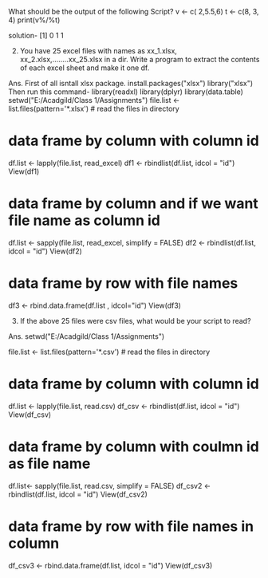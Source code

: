 What should be the output of the following Script?
v &lt;- c( 2,5.5,6)
t &lt;- c(8, 3, 4)
print(v%/%t)

solution- [1] 0 1 1

2. You have 25 excel files with names as xx_1.xlsx, xx_2.xlsx,........xx_25.xlsx in a dir.
Write a program to extract the contents of each excel sheet and make it one df.

Ans. First of all isntall xlsx package.
install.packages(&quot;xlsx&quot;)
library(&quot;xlsx&quot;)
Then run this command-
library(readxl)
library(dplyr)
library(data.table)
setwd(&quot;E:/Acadgild/Class 1/Assignments&quot;)
file.list &lt;- list.files(pattern=&#39;*.xlsx&#39;) # read the files in directory
# data frame by column with column id
df.list &lt;- lapply(file.list, read_excel)
df1 &lt;- rbindlist(df.list, idcol = &quot;id&quot;)
View(df1)
# data frame by column and if we want file name as column id
df.list &lt;- sapply(file.list, read_excel, simplify = FALSE)
df2 &lt;- rbindlist(df.list, idcol = &quot;id&quot;)
View(df2)

# data frame by row with file names
df3 &lt;- rbind.data.frame(df.list , idcol=&quot;id&quot;)
View(df3)

3. If the above 25 files were csv files, what would be your script to read?

Ans. setwd(&quot;E:/Acadgild/Class 1/Assignments&quot;)

file.list &lt;- list.files(pattern=&#39;*.csv&#39;) # read the files in directory

# data frame by column with column id
df.list &lt;- lapply(file.list, read.csv)
df_csv &lt;- rbindlist(df.list, idcol = &quot;id&quot;)
View(df_csv)

# data frame by column with coulmn id as file name
df.list&lt;- sapply(file.list, read.csv, simplify = FALSE)
df_csv2 &lt;- rbindlist(df.list, idcol = &quot;id&quot;)
View(df_csv2)

# data frame by row with file names in column
df_csv3 &lt;- rbind.data.frame(df.list, idcol = &quot;id&quot;)
View(df_csv3)
